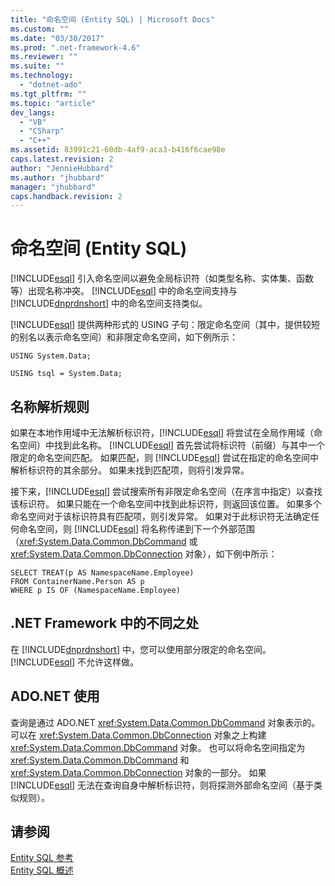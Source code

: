 ```yaml
---
title: "命名空间 (Entity SQL) | Microsoft Docs"
ms.custom: ""
ms.date: "03/30/2017"
ms.prod: ".net-framework-4.6"
ms.reviewer: ""
ms.suite: ""
ms.technology: 
  - "dotnet-ado"
ms.tgt_pltfrm: ""
ms.topic: "article"
dev_langs: 
  - "VB"
  - "CSharp"
  - "C++"
ms.assetid: 83991c21-60db-4af9-aca3-b416f6cae98e
caps.latest.revision: 2
author: "JennieHubbard"
ms.author: "jhubbard"
manager: "jhubbard"
caps.handback.revision: 2
---
```

# 命名空间 (Entity SQL)
[!INCLUDE[esql](../../../../../../includes/esql-md.md)] 引入命名空间以避免全局标识符（如类型名称、实体集、函数等）出现名称冲突。  [!INCLUDE[esql](../../../../../../includes/esql-md.md)] 中的命名空间支持与 [!INCLUDE[dnprdnshort](../../../../../../includes/dnprdnshort-md.md)] 中的命名空间支持类似。  
  
 [!INCLUDE[esql](../../../../../../includes/esql-md.md)] 提供两种形式的 USING 子句：限定命名空间（其中，提供较短的别名以表示命名空间）和非限定命名空间，如下例所示：  
  
 `USING System.Data;`  
  
 `USING tsql = System.Data;`  
  
## 名称解析规则  
 如果在本地作用域中无法解析标识符，[!INCLUDE[esql](../../../../../../includes/esql-md.md)] 将尝试在全局作用域（命名空间）中找到此名称。  [!INCLUDE[esql](../../../../../../includes/esql-md.md)] 首先尝试将标识符（前缀）与其中一个限定的命名空间匹配。  如果匹配，则 [!INCLUDE[esql](../../../../../../includes/esql-md.md)] 尝试在指定的命名空间中解析标识符的其余部分。  如果未找到匹配项，则将引发异常。  
  
 接下来，[!INCLUDE[esql](../../../../../../includes/esql-md.md)] 尝试搜索所有非限定命名空间（在序言中指定）以查找该标识符。  如果只能在一个命名空间中找到此标识符，则返回该位置。  如果多个命名空间对于该标识符具有匹配项，则引发异常。  如果对于此标识符无法确定任何命名空间，则 [!INCLUDE[esql](../../../../../../includes/esql-md.md)] 将名称传递到下一个外部范围（<xref:System.Data.Common.DbCommand> 或 <xref:System.Data.Common.DbConnection> 对象），如下例中所示：  
  
```  
SELECT TREAT(p AS NamespaceName.Employee)  
FROM ContainerName.Person AS p  
WHERE p IS OF (NamespaceName.Employee)  
```  
  
## .NET Framework 中的不同之处  
 在 [!INCLUDE[dnprdnshort](../../../../../../includes/dnprdnshort-md.md)] 中，您可以使用部分限定的命名空间。  [!INCLUDE[esql](../../../../../../includes/esql-md.md)] 不允许这样做。  
  
## ADO.NET 使用  
 查询是通过 ADO.NET <xref:System.Data.Common.DbCommand> 对象表示的。  可以在 <xref:System.Data.Common.DbConnection> 对象之上构建 <xref:System.Data.Common.DbCommand> 对象。  也可以将命名空间指定为 <xref:System.Data.Common.DbCommand> 和 <xref:System.Data.Common.DbConnection> 对象的一部分。  如果 [!INCLUDE[esql](../../../../../../includes/esql-md.md)] 无法在查询自身中解析标识符，则将探测外部命名空间（基于类似规则）。  
  
## 请参阅  
 [Entity SQL 参考](../../../../../../docs/framework/data/adonet/ef/language-reference/entity-sql-reference.md)   
 [Entity SQL 概述](../../../../../../docs/framework/data/adonet/ef/language-reference/entity-sql-overview.md)